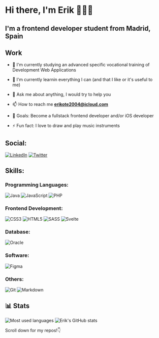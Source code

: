 # Hi there, I'm Erik 👋👨‍💻

## I'm a frontend developer student from Madrid, Spain

## Work
- 🔭 I'm currently studying an advanced specific vocational training of Development Web Applications
  
- 🌱 I'm currently learnin everything I can (and that I like or it's useful to me)

- 💬 Ask me about anything, I would try to help you

- 📫 How to reach me **erikote2004@icloud.com** 
  
- 🥅 Goals: Become a fullstack frontend developer and/or iOS developer
  
- ⚡️ Fun fact: I love to draw and play music instruments

## Social:
[![LinkedIn](https://img.shields.io/badge/linkedin-%230077B5.svg?style=for-the-badge&logo=linkedin&logoColor=white)](www.linkedin.com/in/erik-sebastián-de-erice-jerez-a497322a4)
[![Twitter](https://img.shields.io/badge/Twitter-%231DA1F2.svg?style=for-the-badge&logo=Twitter&logoColor=white)](https://www.twitter.com/erikote_drummer/)

## Skills:
<p align="left">
  
  ### Programming Languages:
  ![Java](https://img.shields.io/badge/java-%23ED8B00.svg?style=for-the-badge&logo=openjdk&logoColor=white)
  ![JavaScript](https://img.shields.io/badge/javascript-%23323330.svg?style=for-the-badge&logo=javascript&logoColor=#F7DF1E)
  ![PHP](https://img.shields.io/badge/php-%23777BB4.svg?style=for-the-badge&logo=php&logoColor=white)

  ### Frontend Development:
  ![CSS3](https://img.shields.io/badge/css3-%231572B6.svg?style=for-the-badge&logo=css3&logoColor=white)
  ![HTML5](https://img.shields.io/badge/html5-%23E34F26.svg?style=for-the-badge&logo=html5&logoColor=white)
  ![SASS](https://img.shields.io/badge/SASS-hotpink.svg?style=for-the-badge&logo=SASS&logoColor=white)
  ![Svelte](https://img.shields.io/badge/svelte-%23f1413d.svg?style=for-the-badge&logo=svelte&logoColor=white)
 
  ### Database:
  ![Oracle](https://img.shields.io/badge/Oracle-F80000?style=for-the-badge&logo=oracle&logoColor=white)
 
  ### Software:
  ![Figma](https://img.shields.io/badge/figma-%23F24E1E.svg?style=for-the-badge&logo=figma&logoColor=white)

  ### Others:
  ![Git](https://img.shields.io/badge/git-%23F05033.svg?style=for-the-badge&logo=git&logoColor=white)
  ![Markdown](https://img.shields.io/badge/markdown-%23000000.svg?style=for-the-badge&logo=markdown&logoColor=white)
</p>

## 📊 Stats
![Most used languages](https://github-readme-stats.vercel.app/api/top-langs/?username=Erikote04&layout=donut&theme=tokyonight&size_weight=0.5&count_weight=0.5)
![Erik's GitHub stats](https://github-readme-stats.vercel.app/api?username=Erikote04&show_icons=true&theme=tokyonight)

Scroll down for my repos!👇
